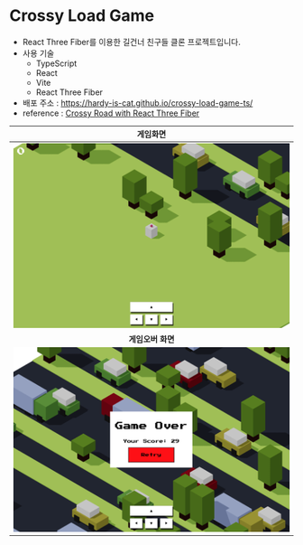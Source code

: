 # Crossy Load Game

- React Three Fiber를 이용한 길건너 친구들 클론 프로젝트입니다.
- 사용 기술
  - TypeScript
  - React
  - Vite
  - React Three Fiber
- 배포 주소 : https://hardy-is-cat.github.io/crossy-load-game-ts/
- reference : [Crossy Road with React Three Fiber](https://javascriptgametutorials.com/tutorials/react-three-fiber/crossy-road)

|                     게임화면                      |
| :-----------------------------------------------: |
|   <img src="./docs/images/capture_start.png" />   |
|                 **게임오버 화면**                 |
| <img src="./docs/images/capture_game-over.png" /> |
